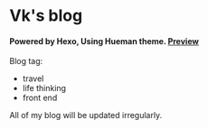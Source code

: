 # Vk's blog
#### Powered by Hexo, Using Hueman theme. [Preview](http://liuyiqi123.github.io/)

Blog tag:

- travel
- life thinking
- front end

All of my blog will be updated irregularly.
